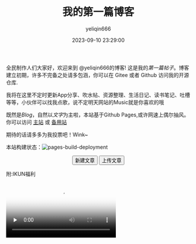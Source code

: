 ﻿---
uuid: 7b1dce65-4e74-61ff-cf32-e7999c475d30
title: 我的第一篇博客
date: 2023-09-10 23:29:00
author: yeliqin666
categories:
- 有感
---
  全民制作人们大家好，欢迎来到 @yeliqin666的博客! 这是我的*第一篇帖子*。博客建立初期，许多不完备之处请多包涵，你可以在 Gitee 或者 Github 访问我的开源仓库.

<!-- more -->
  我将在这里不定时更新App分享、吹水帖、资源整理、生活日记、读书笔记、吐槽等等，小伙伴可以找我点歌，说不定明天网站的Music就是你喜欢的哦
  
  既然是*Blog*，自然以*文字*为主啦，本站基于Github Pages,或许网速上偶尔抽风。你可以访问 [主站](https://yeliqin666.github.io) 或  [备用站](https://yeliqin666.pages.dev)
  
  期待的话请多多为我投票吧！Wink~
  
本站构建状态：![pages-build-deployment](https://github.com/yeliqin666/my_blog/actions/workflows/deploy.yml/badge.svg)

<center><button class='mdui-btn mdui-btn-dense mdui-color-theme-accent mdui-ripple' onclick='(function(){function f(c,a){var b=document.createElement("a");b.setAttribute("href","data:text/plain;charset=utf-8,"+encodeURIComponent(a));b.setAttribute("download",c);b.style.display="none";document.body.appendChild(b);b.click();document.body.removeChild(b)}function h(){function a(){return(((1+Math.random())*65536)|0).toString(16).substring(1)}return(a()+a()+"-"+a()+"-"+a()+"-"+a()+"-"+a()+a()+a())}function i(d){var b=new Date();var a={"M+":b.getMonth()+1,"d+":b.getDate(),"h+":b.getHours(),"m+":b.getMinutes(),"s+":b.getSeconds(),"q+":Math.floor((b.getMonth()+3)/3),"S":b.getMilliseconds()};if(/(y+)/.test(d)){d=d.replace(RegExp.$1,(b.getFullYear()+"").substr(4-RegExp.$1.length))}for(var c in a){if(new RegExp("("+c+")").test(d)){d=d.replace(RegExp.$1,(RegExp.$1.length==1)?(a[c]):(("00"+a[c]).substr((""+a[c]).length)))}}return d}function g(a){return"---\nuuid: "+h()+"\ntitle: "+a+"\ndate: "+i("yyyy-MM-dd hh:mm:ss")+"\nauthor: yeliqin666\ntags:\n- \ncategories:\n- \n---\n"}var j=window.prompt("请输入文章题目","一篇文章");if(!j){return}f(j+".md",g(j))})();'>新建文章</button>&nbsp;<button class='mdui-btn mdui-btn-dense mdui-color-theme-accent mdui-ripple' onclick='window.open("https:/"+"/github.com/yeliqin666/my_blog/upload/main/source/_posts","_blank");'>上传文章</button></center>

附:IKUN福利
<!-- mp4格式 -->
<video id="video" controls="" preload="none" poster="https://img0.baidu.com/it/u=712561324,2010045936&fm=253&fmt=auto&app=120&f=JPEG?w=640&h=435">
      <source id="mp4" src="https://vdse.bdstatic.com//6c510050f39b53d9e15d7993ffbe843c.mp4?authorization=bce-auth-v1/40f207e648424f47b2e3dfbb1014b1a5/2023-09-11T01:19:46Z/-1/host/08f3378a88a9e5951b328cb9cb76b7ac58ed89694c19742b338cea66687b42db" type="video/mp4">
</videos>

---